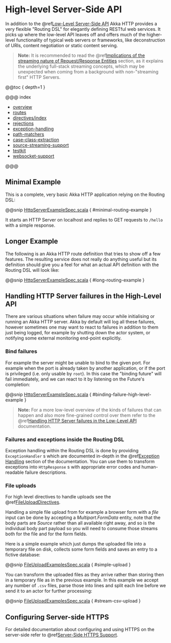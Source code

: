 <a id="http-high-level-server-side-api"></a>
# High-level Server-Side API

In addition to the @ref[Low-Level Server-Side API](../low-level-server-side-api.md#http-low-level-server-side-api) Akka HTTP provides a very flexible "Routing DSL" for elegantly
defining RESTful web services. It picks up where the low-level API leaves off and offers much of the higher-level
functionality of typical web servers or frameworks, like deconstruction of URIs, content negotiation or
static content serving.

> **Note:**
It is recommended to read the @ref[Implications of the streaming nature of Request/Response Entities](../implications-of-streaming-http-entity.md#implications-of-streaming-http-entities) section,
as it explains the underlying full-stack streaming concepts, which may be unexpected when coming
from a background with non-"streaming first" HTTP Servers.

@@toc { depth=1 }

@@@ index

* [overview](overview.md)
* [routes](routes.md)
* [directives/index](directives/index.md)
* [rejections](rejections.md)
* [exception-handling](exception-handling.md)
* [path-matchers](path-matchers.md)
* [case-class-extraction](case-class-extraction.md)
* [source-streaming-support](source-streaming-support.md)
* [testkit](testkit.md)
* [websocket-support](websocket-support.md)

@@@

## Minimal Example

This is a complete, very basic Akka HTTP application relying on the Routing DSL:

@@snip [HttpServerExampleSpec.scala](../../../../../test/scala/docs/http/scaladsl/HttpServerExampleSpec.scala) { #minimal-routing-example }

It starts an HTTP Server on localhost and replies to GET requests to `/hello` with a simple response.

<a id="long-example"></a>
## Longer Example

The following is an Akka HTTP route definition that tries to show off a few features. The resulting service does
not really do anything useful but its definition should give you a feel for what an actual API definition with
the Routing DSL will look like:

@@snip [HttpServerExampleSpec.scala](../../../../../test/scala/docs/http/scaladsl/HttpServerExampleSpec.scala) { #long-routing-example }

<a id="handling-http-server-failures-high-level-scala"></a>
## Handling HTTP Server failures in the High-Level API

There are various situations when failure may occur while initialising or running an Akka HTTP server.
Akka by default will log all these failures, however sometimes one may want to react to failures in addition
to them just being logged, for example by shutting down the actor system, or notifying some external monitoring
end-point explicitly.

### Bind failures

For example the server might be unable to bind to the given port. For example when the port
is already taken by another application, or if the port is privileged (i.e. only usable by `root`).
In this case the "binding future" will fail immediately, and we can react to it by listening on the Future's completion:

@@snip [HttpServerExampleSpec.scala](../../../../../test/scala/docs/http/scaladsl/HttpServerExampleSpec.scala) { #binding-failure-high-level-example }

> **Note:**
For a more low-level overview of the kinds of failures that can happen and also more fine-grained control over them
refer to the @ref[Handling HTTP Server failures in the Low-Level API](../low-level-server-side-api.md#handling-http-server-failures-low-level-scala) documentation.

### Failures and exceptions inside the Routing DSL

Exception handling within the Routing DSL is done by providing `ExceptionHandler` s which are documented in-depth
in the @ref[Exception Handling](exception-handling.md#exception-handling-scala) section of the documentation. You can use them to transform exceptions into
`HttpResponse` s with appropriate error codes and human-readable failure descriptions.

### File uploads

For high level directives to handle uploads see the @ref[FileUploadDirectives](directives/file-upload-directives/index.md#fileuploaddirectives).

Handling a simple file upload from for example a browser form with a *file* input can be done
by accepting a *Multipart.FormData* entity, note that the body parts are *Source* rather than
all available right away, and so is the individual body part payload so you will need to consume
those streams both for the file and for the form fields.

Here is a simple example which just dumps the uploaded file into a temporary file on disk, collects
some form fields and saves an entry to a fictive database:

@@snip [FileUploadExamplesSpec.scala](../../../../../test/scala/docs/http/scaladsl/server/FileUploadExamplesSpec.scala) { #simple-upload }

You can transform the uploaded files as they arrive rather than storing then in a temporary file as
in the previous example. In this example we accept any number of `.csv` files, parse those into lines
and split each line before we send it to an actor for further processing:

@@snip [FileUploadExamplesSpec.scala](../../../../../test/scala/docs/http/scaladsl/server/FileUploadExamplesSpec.scala) { #stream-csv-upload }

## Configuring Server-side HTTPS

For detailed documentation about configuring and using HTTPS on the server-side refer to @ref[Server-Side HTTPS Support](../server-side-https-support.md#serversidehttps-scala).